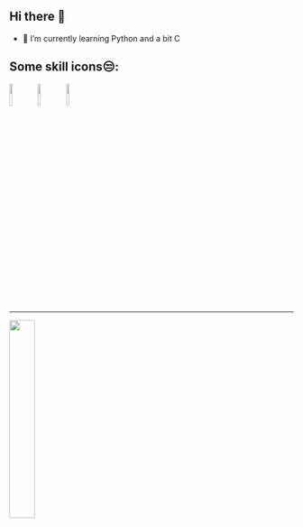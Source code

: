 ## Hi there 👋
- 🌱 I’m currently learning Python and a bit C
## Some skill icons😒:
<img src="https://storage.tally.so/551f6f1e-00a2-4a15-9c33-b40ca5c84113/Git-Logo-2Color.png" width="10%"><img src="https://storage.tally.so/3a4c5a2e-a412-41b4-bad5-61899c529461/4515839.png" width="10%"><img src="https://storage.tally.so/3f9bac6c-8fd5-40ae-a50b-096d362d2fe8/136443.png" width="10%">
***
<img src="https://avatars.githubusercontent.com/u/164739638?v=4" width="30%">
<!--
**Floppat/Floppat** is a ✨ _special_ ✨ repository because its `README.md` (this file) appears on your GitHub profile.

Here are some ideas to get you started:

- 🔭 I’m currently working on ...
- 🌱 I’m currently learning ...
- 👯 I’m looking to collaborate on ...
- 🤔 I’m looking for help with ...
- 💬 Ask me about ...
- 📫 How to reach me: ...
- 😄 Pronouns: ...
- ⚡ Fun fact: ...
-->
